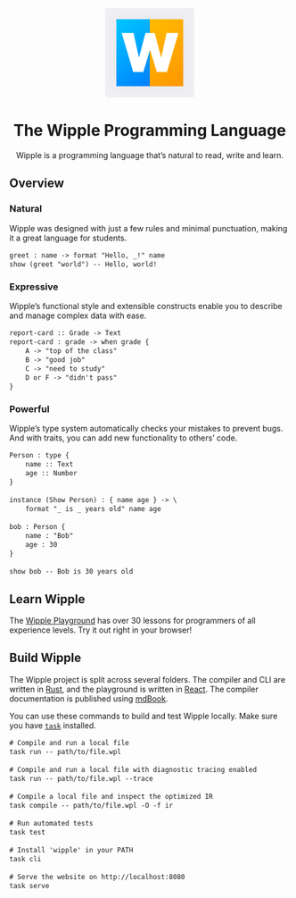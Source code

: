 <p align="center">
  <img src="website/home/images/logo.svg">
</p>

<h1 align="center">
  The Wipple Programming Language
</h1>

<p align="center">
  Wipple is a programming language that’s natural to read, write and learn.
</p>

## Overview

### Natural

Wipple was designed with just a few rules and minimal punctuation, making it a great language for students.

```wipple
greet : name -> format "Hello, _!" name
show (greet "world") -- Hello, world!
```

### Expressive

Wipple’s functional style and extensible constructs enable you to describe and manage complex data with ease.

```wipple
report-card :: Grade -> Text
report-card : grade -> when grade {
    A -> "top of the class"
    B -> "good job"
    C -> "need to study"
    D or F -> "didn't pass"
}
```

### Powerful

Wipple’s type system automatically checks your mistakes to prevent bugs. And with traits, you can add new functionality to others’ code.

```wipple
Person : type {
    name :: Text
    age :: Number
}

instance (Show Person) : { name age } -> \
    format "_ is _ years old" name age

bob : Person {
    name : "Bob"
    age : 30
}

show bob -- Bob is 30 years old
```

## Learn Wipple

The [Wipple Playground](https://wipple.dev/playground) has over 30 lessons for programmers of all experience levels. Try it out right in your browser!

## Build Wipple

The Wipple project is split across several folders. The compiler and CLI are written in [Rust](https://rust-lang.org), and the playground is written in [React](https://react.dev). The compiler documentation is published using [mdBook](https://github.com/rust-lang/mdBook).

You can use these commands to build and test Wipple locally. Make sure you have [`task`](https://taskfile.dev) installed.

```shell
# Compile and run a local file
task run -- path/to/file.wpl

# Compile and run a local file with diagnostic tracing enabled
task run -- path/to/file.wpl --trace

# Compile a local file and inspect the optimized IR
task compile -- path/to/file.wpl -O -f ir

# Run automated tests
task test

# Install 'wipple' in your PATH
task cli

# Serve the website on http://localhost:8080
task serve
```
